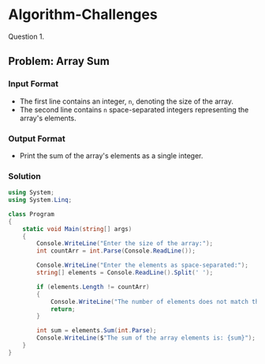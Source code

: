 # Algorithm-Challenges
Question 1.
## Problem: Array Sum

### Input Format

- The first line contains an integer, `n`, denoting the size of the array.
- The second line contains `n` space-separated integers representing the array's elements.

### Output Format
- Print the sum of the array's elements as a single integer.
### Solution
```csharp
using System;
using System.Linq;

class Program
{
    static void Main(string[] args)
    {
        Console.WriteLine("Enter the size of the array:");
        int countArr = int.Parse(Console.ReadLine());

        Console.WriteLine("Enter the elements as space-separated:");
        string[] elements = Console.ReadLine().Split(' ');

        if (elements.Length != countArr)
        {
            Console.WriteLine("The number of elements does not match the specified array size.");
            return;
        }

        int sum = elements.Sum(int.Parse);
        Console.WriteLine($"The sum of the array elements is: {sum}");
    }
}

